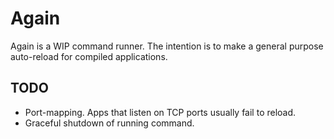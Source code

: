 # Again
Again is a WIP command runner. The intention is to make a general purpose auto-reload for compiled applications.

## TODO
  * Port-mapping. Apps that listen on TCP ports usually fail to reload.
  * Graceful shutdown of running command.

